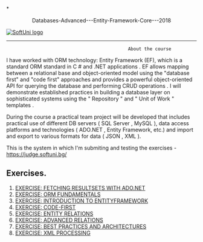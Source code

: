 *<p align="center">Databases-Advanced---Entity-Framework-Core---2018<p>
<a href="https://softuni.bg/trainings/1972/databases-advanced-entity-framework-june-2018">  ![SoftUni logo][logo] <a/>

[logo]: http://innovationstarterbox.bg/wp-content/uploads/2016/05/Softuni_logo_trasparent.png "Logo Title Text 2"

---

                                                 About the course

I have worked with ORM technology: Entity Framework (EF), which is a standard ORM standard in C # and .NET applications . EF allows mapping between a relational base and object-oriented model using the "database first" and "code first" approaches and provides a powerful object-oriented API for querying the database and performing CRUD operations . I will demonstrate established practices in building a database layer on sophisticated systems using the " Repository " and " Unit of Work " templates .

During the course a practical team project will be developed that includes practical use of different DB servers ( SQL Server , MySQL ), data access platforms and technologies ( ADO.NET , Entity Framework, etc.) and import and export to various formats for data ( JSON , XML ).

This is the system in which I'm submiting and testing the exercises - https://judge.softuni.bg/


## Exercises.
1. <a href="https://github.com/Jordan3900/Databases-Advanced---Entity-Framework-Core/tree/master/EXERCISE%20FETCHING%20RESULTSETS%20WITH%20ADO.NET"> EXERCISE: FETCHING RESULTSETS WITH ADO.NET</a> 
2. <a href="https://github.com/Jordan3900/Databases-Advanced---Entity-Framework-Core/tree/master/MiniORM"> EXERCISE: ORM FUNDAMENTALS</a> 
3. <a href="https://github.com/Jordan3900/Databases-Advanced---Entity-Framework-Core/tree/master/EF_Core_Introduction"> EXERCISE: INTRODUCTION TO ENTITYFRAMEWORK</a> 
4. <a href="https://github.com/Jordan3900/Databases-Advanced---Entity-Framework-Core/tree/master/CodeFirstModel"> EXERCISE: CODE-FIRST</a> 
5. <a href="https://github.com/Jordan3900/Databases-Advanced---Entity-Framework-Core/tree/master/EntityRelations"> EXERCISE: ENTITY RELATIONS</a> 
6. <a href="https://github.com/Jordan3900/Databases-Advanced---Entity-Framework-Core/tree/master/AdvanceRelations"> EXERCISE: ADVANCED RELATIONS</a> 
7. <a href="https://github.com/Jordan3900/Databases-Advanced---Entity-Framework-Core/tree/master/BestPracticesAndArchitecture"> EXERCISE: BEST PRACTICES AND ARCHITECTURES</a> 
8. <a href="https://github.com/Jordan3900/Databases-Advanced---Entity-Framework-Core/tree/master/XMLProcessing"> EXERCISE: XML PROCESSING</a> 
